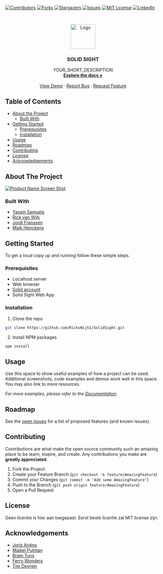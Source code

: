 <!--
*** To avoid retyping too much info. Do a search and replace for the following:
*** github_username, repo, twitter_handle, email
-->





<!-- PROJECT SHIELDS -->
<!--
*** I'm using markdown "reference style" links for readability.
*** Reference links are enclosed in brackets [ ] instead of parentheses ( ).
*** See the bottom of this document for the declaration of the reference variables
*** for contributors-url, forks-url, etc. This is an optional, concise syntax you may use.
*** https://www.markdownguide.org/basic-syntax/#reference-style-links
-->
[![Contributors][contributors-shield]][contributors-url]
[![Forks][forks-shield]][forks-url]
[![Stargazers][stars-shield]][stars-url]
[![Issues][issues-shield]][issues-url]
[![MIT License][license-shield]][license-url]
[![LinkedIn][linkedin-shield]][linkedin-url]



<!-- PROJECT LOGO -->
<br />
<p align="center">
  <a href="https://github.com/github_username/repo">
    <img src="images/logo.png" alt="Logo" width="80" height="80">
  </a>

  <h3 align="center">SOLID SIGHT</h3>

  <p align="center">
    YOUR_SHORT_DESCRIPTION
    <br />
    <a href="https://github.com/github_username/repo"><strong>Explore the docs »</strong></a>
    <br />
    <br />
    <a href="https://github.com/github_username/repo">View Demo</a>
    ·
    <a href="https://github.com/github_username/repo/issues">Report Bug</a>
    ·
    <a href="https://github.com/github_username/repo/issues">Request Feature</a>
  </p>
</p>



<!-- TABLE OF CONTENTS -->
## Table of Contents

* [About the Project](#about-the-project)
  * [Built With](#built-with)
* [Getting Started](#getting-started)
  * [Prerequisites](#prerequisites)
  * [Installation](#installation)
* [Usage](#usage)
* [Roadmap](#roadmap)
* [Contributing](#contributing)
* [License](#license) 
* [Acknowledgements](#acknowledgements)



<!-- ABOUT THE PROJECT -->
## About The Project

[![Product Name Screen Shot][product-screenshot]](https://example.com)

### Built With

* [Yassin Samuels](https://github.com/YassinSamuels)
* [Rick van Wijk](https://github.com/RickvWijk1)
* [Jordi Franssen](https://github.com/Lampenkap007)
* [Maik Henckens](https://github.com/DankTank)



<!-- GETTING STARTED -->
## Getting Started

To get a local copy up and running follow these simple steps.

### Prerequisites

* Localhost server
* Web browser
* [Solid account](https://solid.community)
* Solid Sight Web App

### Installation
 
1. Clone the repo
```sh
git clone https://github.com/RickvWijk1/SolidSight.git
```
2. Install NPM packages
```sh
npm install
```



<!-- USAGE EXAMPLES -->
## Usage

Use this space to show useful examples of how a project can be used. Additional screenshots, code examples and demos work well in this space. You may also link to more resources.

_For more examples, please refer to the [Documentation](https://github.com/RickvWijk1/SolidSight/wiki)_



<!-- ROADMAP -->
## Roadmap

See the [open issues](https://github.com/RickvWijk1/SolidSight/issues) for a list of proposed features (and known issues).



<!-- CONTRIBUTING -->
## Contributing

Contributions are what make the open source community such an amazing place to be learn, inspire, and create. Any contributions you make are **greatly appreciated**.

1. Fork the Project
2. Create your Feature Branch (`git checkout -b feature/AmazingFeature`)
3. Commit your Changes (`git commit -m 'Add some AmazingFeature'`)
4. Push to the Branch (`git push origin feature/AmazingFeature`)
5. Open a Pull Request



<!-- LICENSE -->
## License

Geen licentie is hier aan toegepast. Eerst beste licentie zal MIT license zijn.
<!-- Distributed under the MIT License. See `LICENSE` for more information. -->



<!-- ACKNOWLEDGEMENTS -->
## Acknowledgements

* [Joris Ariëns](#)
* [Maikel Putman](#)
* [Bram Tuns](#)
* [Ferry Wonders](#)
* [Tim Deynen](#)





<!-- MARKDOWN LINKS & IMAGES -->
<!-- https://www.markdownguide.org/basic-syntax/#reference-style-links -->
[contributors-shield]: https://img.shields.io/github/contributors/othneildrew/Best-README-Template.svg?style=flat-square
[contributors-url]: https://github.com/RickvWijk1/SolidSight/graphs/contributors
[forks-shield]: https://img.shields.io/github/forks/RickvWijk1/SolidSight
[forks-url]: https://github.com/RickvWijk1/SolidSight/network/members
[stars-shield]: https://img.shields.io/github/stars/RickvWijk1/SolidSight
[stars-url]: https://github.com/RickvWijk1/SolidSight/stargazers
[issues-shield]: https://img.shields.io/github/issues/RickvWijk1/SolidSight
[issues-url]: https://github.com/RickvWijk1/SolidSight/issues
[license-shield]: https://img.shields.io/github/license/RickvWijk1/SolidSight
[license-url]: https://github.com/othneildrew/Best-README-Template/blob/master/LICENSE.txt
[linkedin-shield]: https://img.shields.io/badge/-LinkedIn-black.svg?style=flat-square&logo=linkedin&colorB=555
[linkedin-url]: https://nl.linkedin.com/in/jordi-franssen-71177619a
[product-screenshot]: images/screenshot.png
